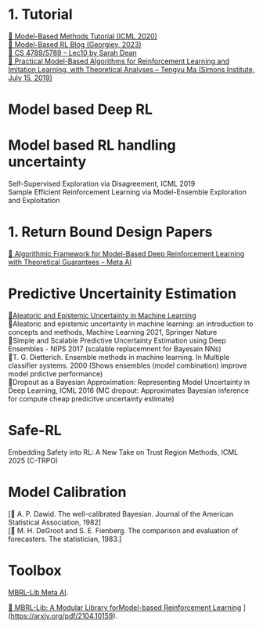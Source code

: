
# 1. Tutorial

[📘 Model-Based Methods Tutorial (ICML 2020)](https://sites.google.com/view/mbrl-tutorial)  
[📘 Model-Based RL Blog (Georgiev, 2023)](https://www.imgeorgiev.com/2023-11-16-mbrl/)  
[📘 CS 4789/5789 – Lec10 by Sarah Dean](https://vod.video.cornell.edu/media/CS+4789A+Lecture+10/1_ymki7oc8)  
[📘 Practical Model-Based Algorithms for Reinforcement Learning and Imitation Learning, with Theoretical Analyses – Tengyu Ma (Simons Institute, July 15, 2019)](https://simons.berkeley.edu/talks/practical-model-based-algorithms-reinforcement-learning-imitation-learning-theoretical)

# Model based Deep RL 

# Model based RL handling uncertainty

Self-Supervised Exploration via Disagreement, ICML 2019    
Sample Efficient Reinforcement Learning via Model-Ensemble Exploration and Exploitation    



# 1. Return Bound Design Papers

[📘 Algorithmic Framework for Model-Based Deep Reinforcement Learning with Theoretical Guarantees – Meta AI](https://ai.meta.com/research/publications/algorithmic-framework-for-model-based-deep-reinforcement-learning-with-theoretical-guarantees/) 

# Predictive Uncertainity Estimation
[📘Aleatoric and Epistemic Uncertainty in Machine Learning](https://www.gdsd.statistik.uni-muenchen.de/2021/gdsd_huellermeier.pdf)  
📘Aleatoric and epistemic uncertainty in machine learning: an introduction to concepts and methods, Machine Learning 2021, Springer Nature    
📘Simple and Scalable Predictive Uncertainty Estimation using Deep Ensembles - NIPS 2017 (scalable replacemnent for Bayesain NNs)    
📘T. G. Dietterich. Ensemble methods in machine learning. In Multiple classifier systems. 2000 (Shows ensembles (model combination) improve model prdictve performance)    
📘Dropout as a Bayesian Approximation: Representing Model Uncertainty in Deep Learning, ICML 2016 (MC dropout: Approximates Bayesian inference for compute cheap predicitve uncertainty estimate)       

# Safe-RL    
Embedding Safety into RL: A New Take on Trust Region Methods, ICML 2025 (C-TRPO)    



# Model Calibration
[📘 A. P. Dawid. The well-calibrated Bayesian. Journal of the American Statistical Association, 1982]    
[📘 M. H. DeGroot and S. E. Fienberg. The comparison and evaluation of forecasters. The statistician, 1983.]


# Toolbox
[ MBRL-Lib Meta AI](https://github.com/facebookresearch/mbrl-lib).

[📘 MBRL-Lib: A Modular Library forModel-based Reinforcement Learning]([https://ai.meta.com/research/publications/algorithmic-framework-for-model-based-deep-reinforcement-learning-with-theoretical-guarantees/) ](https://arxiv.org/pdf/2104.10159).
